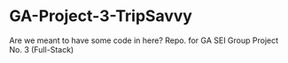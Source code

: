 # GA-Project-3-TripSavvy
Are we meant to have some code in here?
Repo. for GA SEI Group Project No. 3 (Full-Stack)
